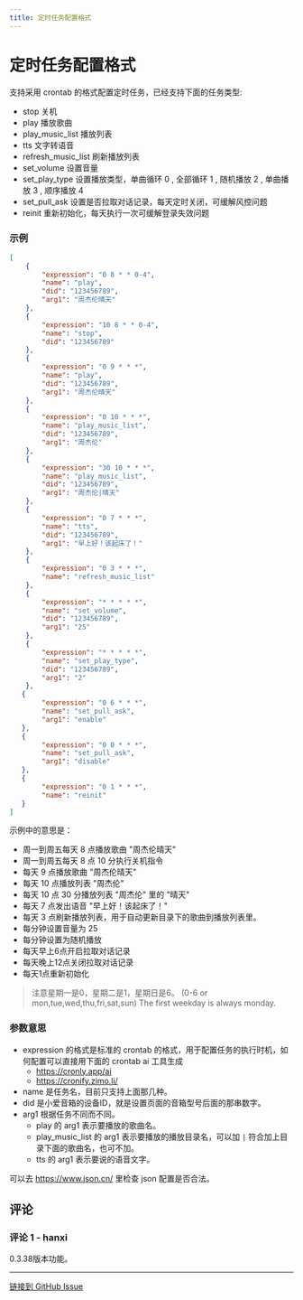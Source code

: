 ```yaml
---
title: 定时任务配置格式
---
```


# 定时任务配置格式

支持采用 crontab 的格式配置定时任务，已经支持下面的任务类型:

- stop 关机
- play 播放歌曲
- play_music_list 播放列表
- tts 文字转语音
- refresh_music_list 刷新播放列表
- set_volume 设置音量
- set_play_type 设置播放类型，单曲循环 0 , 全部循环 1 , 随机播放 2 , 单曲播放 3 , 顺序播放 4
- set_pull_ask 设置是否拉取对话记录，每天定时关闭，可缓解风控问题
- reinit 重新初始化，每天执行一次可缓解登录失效问题

### 示例

```json
[
    {
        "expression": "0 8 * * 0-4",
        "name": "play",
        "did": "123456789",
        "arg1": "周杰伦晴天"
    },
    {
        "expression": "10 8 * * 0-4",
        "name": "stop",
        "did": "123456789"
    },
    {
        "expression": "0 9 * * *",
        "name": "play",
        "did": "123456789",
        "arg1": "周杰伦晴天"
    },
    {
        "expression": "0 10 * * *",
        "name": "play_music_list",
        "did": "123456789",
        "arg1": "周杰伦"
    },
    {
        "expression": "30 10 * * *",
        "name": "play_music_list",
        "did": "123456789",
        "arg1": "周杰伦|晴天"
    },
    {
        "expression": "0 7 * * *",
        "name": "tts",
        "did": "123456789",
        "arg1": "早上好！该起床了！"
    },
    {
        "expression": "0 3 * * *",
        "name": "refresh_music_list"
    },
    {
        "expression": "* * * * *",
        "name": "set_volume",
        "did": "123456789",
        "arg1": "25"
    },
    {
        "expression": "* * * * *",
        "name": "set_play_type",
        "did": "123456789",
        "arg1": "2"
    },
   {
        "expression": "0 6 * * *",
        "name": "set_pull_ask",
        "arg1": "enable"
   },
   {
        "expression": "0 0 * * *",
        "name": "set_pull_ask",
        "arg1": "disable"
   },
   {
        "expression": "0 1 * * *",
        "name": "reinit"
   }
]
```

示例中的意思是：

- 周一到周五每天 8 点播放歌曲 "周杰伦晴天"
- 周一到周五每天 8 点 10 分执行关机指令
- 每天 9 点播放歌曲 "周杰伦晴天"
- 每天 10 点播放列表 "周杰伦"
- 每天 10 点 30 分播放列表 "周杰伦" 里的 "晴天"
- 每天 7 点发出语音 "早上好！该起床了！"
- 每天 3 点刷新播放列表，用于自动更新目录下的歌曲到播放列表里。
- 每分钟设置音量为 25
- 每分钟设置为随机播放
- 每天早上6点开启拉取对话记录
- 每天晚上12点关闭拉取对话记录
- 每天1点重新初始化

> 注意星期一是0，星期二是1，星期日是6。
> (0-6 or mon,tue,wed,thu,fri,sat,sun)
> The first weekday is always monday.

### 参数意思

- expression 的格式是标准的 crontab 的格式，用于配置任务的执行时机，如何配置可以直接用下面的 crontab ai 工具生成
  - <https://cronly.app/ai>
  - <https://cronify.zimo.li/>
- name 是任务名，目前只支持上面那几种。
- did 是小爱音箱的设备ID，就是设置页面的音箱型号后面的那串数字。
- arg1 根据任务不同而不同。
  - play 的 arg1 表示要播放的歌曲名。
  - play_music_list 的 arg1 表示要播放的播放目录名，可以加 `|` 符合加上目录下面的歌曲名，也可不加。
  - tts 的 arg1 表示要说的语音文字。

可以去 <https://www.json.cn/> 里检查 json 配置是否合法。 

## 评论


### 评论 1 - hanxi

0.3.38版本功能。

---
[链接到 GitHub Issue](https://github.com/hanxi/xiaomusic/issues/182)
